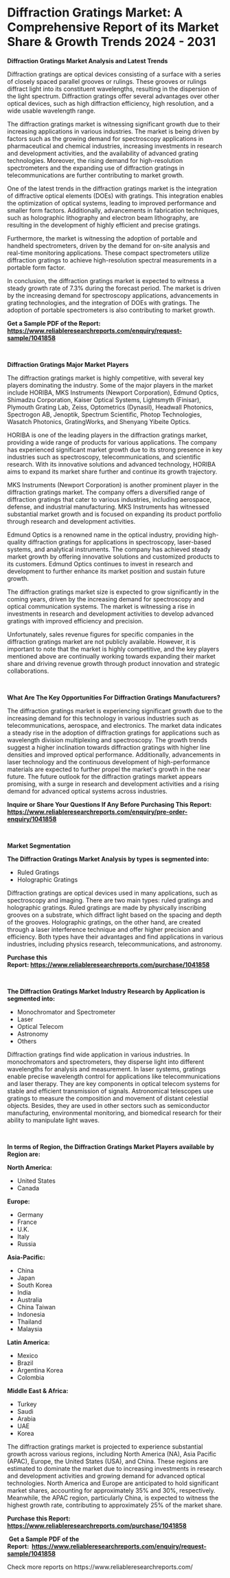 <p><h1>Diffraction Gratings Market: A Comprehensive Report of its Market Share & Growth Trends 2024 - 2031</h1></p><p><strong>Diffraction Gratings Market Analysis and Latest Trends</strong></p>
<p><p>Diffraction gratings are optical devices consisting of a surface with a series of closely spaced parallel grooves or rulings. These grooves or rulings diffract light into its constituent wavelengths, resulting in the dispersion of the light spectrum. Diffraction gratings offer several advantages over other optical devices, such as high diffraction efficiency, high resolution, and a wide usable wavelength range.</p><p>The diffraction gratings market is witnessing significant growth due to their increasing applications in various industries. The market is being driven by factors such as the growing demand for spectroscopy applications in pharmaceutical and chemical industries, increasing investments in research and development activities, and the availability of advanced grating technologies. Moreover, the rising demand for high-resolution spectrometers and the expanding use of diffraction gratings in telecommunications are further contributing to market growth.</p><p>One of the latest trends in the diffraction gratings market is the integration of diffractive optical elements (DOEs) with gratings. This integration enables the optimization of optical systems, leading to improved performance and smaller form factors. Additionally, advancements in fabrication techniques, such as holographic lithography and electron beam lithography, are resulting in the development of highly efficient and precise gratings.</p><p>Furthermore, the market is witnessing the adoption of portable and handheld spectrometers, driven by the demand for on-site analysis and real-time monitoring applications. These compact spectrometers utilize diffraction gratings to achieve high-resolution spectral measurements in a portable form factor.</p><p>In conclusion, the diffraction gratings market is expected to witness a steady growth rate of 7.3% during the forecast period. The market is driven by the increasing demand for spectroscopy applications, advancements in grating technologies, and the integration of DOEs with gratings. The adoption of portable spectrometers is also contributing to market growth.</p></p>
<p><strong>Get a Sample PDF of the Report:&nbsp; <a href="https://www.reliableresearchreports.com/enquiry/request-sample/1041858">https://www.reliableresearchreports.com/enquiry/request-sample/1041858</a></strong></p>
<p>&nbsp;</p>
<p><strong>Diffraction Gratings Major Market Players</strong></p>
<p><p>The diffraction gratings market is highly competitive, with several key players dominating the industry. Some of the major players in the market include HORIBA, MKS Instruments (Newport Corporation), Edmund Optics, Shimadzu Corporation, Kaiser Optical Systems, Lightsmyth (Finisar), Plymouth Grating Lab, Zeiss, Optometrics (Dynasil), Headwall Photonics, Spectrogon AB, Jenoptik, Spectrum Scientific, Photop Technologies, Wasatch Photonics, GratingWorks, and Shenyang Yibeite Optics.</p><p>HORIBA is one of the leading players in the diffraction gratings market, providing a wide range of products for various applications. The company has experienced significant market growth due to its strong presence in key industries such as spectroscopy, telecommunications, and scientific research. With its innovative solutions and advanced technology, HORIBA aims to expand its market share further and continue its growth trajectory.</p><p>MKS Instruments (Newport Corporation) is another prominent player in the diffraction gratings market. The company offers a diversified range of diffraction gratings that cater to various industries, including aerospace, defense, and industrial manufacturing. MKS Instruments has witnessed substantial market growth and is focused on expanding its product portfolio through research and development activities.</p><p>Edmund Optics is a renowned name in the optical industry, providing high-quality diffraction gratings for applications in spectroscopy, laser-based systems, and analytical instruments. The company has achieved steady market growth by offering innovative solutions and customized products to its customers. Edmund Optics continues to invest in research and development to further enhance its market position and sustain future growth.</p><p>The diffraction gratings market size is expected to grow significantly in the coming years, driven by the increasing demand for spectroscopy and optical communication systems. The market is witnessing a rise in investments in research and development activities to develop advanced gratings with improved efficiency and precision.</p><p>Unfortunately, sales revenue figures for specific companies in the diffraction gratings market are not publicly available. However, it is important to note that the market is highly competitive, and the key players mentioned above are continually working towards expanding their market share and driving revenue growth through product innovation and strategic collaborations.</p></p>
<p>&nbsp;</p>
<p><strong>What Are The Key Opportunities For Diffraction Gratings Manufacturers?</strong></p>
<p><p>The diffraction gratings market is experiencing significant growth due to the increasing demand for this technology in various industries such as telecommunications, aerospace, and electronics. The market data indicates a steady rise in the adoption of diffraction gratings for applications such as wavelength division multiplexing and spectroscopy. The growth trends suggest a higher inclination towards diffraction gratings with higher line densities and improved optical performance. Additionally, advancements in laser technology and the continuous development of high-performance materials are expected to further propel the market's growth in the near future. The future outlook for the diffraction gratings market appears promising, with a surge in research and development activities and a rising demand for advanced optical systems across industries.</p></p>
<p><strong>Inquire or Share Your Questions If Any Before Purchasing This Report: <a href="https://www.reliableresearchreports.com/enquiry/pre-order-enquiry/1041858">https://www.reliableresearchreports.com/enquiry/pre-order-enquiry/1041858</a></strong></p>
<p>&nbsp;</p>
<p><strong>Market Segmentation</strong></p>
<p><strong>The Diffraction Gratings Market Analysis by types is segmented into:</strong></p>
<p><ul><li>Ruled Gratings</li><li>Holographic Gratings</li></ul></p>
<p><p>Diffraction gratings are optical devices used in many applications, such as spectroscopy and imaging. There are two main types: ruled gratings and holographic gratings. Ruled gratings are made by physically inscribing grooves on a substrate, which diffract light based on the spacing and depth of the grooves. Holographic gratings, on the other hand, are created through a laser interference technique and offer higher precision and efficiency. Both types have their advantages and find applications in various industries, including physics research, telecommunications, and astronomy.</p></p>
<p><strong>Purchase this Report:&nbsp;<a href="https://www.reliableresearchreports.com/purchase/1041858">https://www.reliableresearchreports.com/purchase/1041858</a></strong></p>
<p>&nbsp;</p>
<p><strong>The Diffraction Gratings Market Industry Research by Application is segmented into:</strong></p>
<p><ul><li>Monochromator and Spectrometer</li><li>Laser</li><li>Optical Telecom</li><li>Astronomy</li><li>Others</li></ul></p>
<p><p>Diffraction gratings find wide application in various industries. In monochromators and spectrometers, they disperse light into different wavelengths for analysis and measurement. In laser systems, gratings enable precise wavelength control for applications like telecommunications and laser therapy. They are key components in optical telecom systems for stable and efficient transmission of signals. Astronomical telescopes use gratings to measure the composition and movement of distant celestial objects. Besides, they are used in other sectors such as semiconductor manufacturing, environmental monitoring, and biomedical research for their ability to manipulate light waves.</p></p>
<p>&nbsp;</p>
<p><strong>In terms of Region, the Diffraction Gratings Market Players available by Region are:</strong></p>
<p>
    <p> <strong> North America: </strong>
        <ul>
            <li>United States</li>
            <li>Canada</li>
        </ul>
        </p> 
    <p> <strong> Europe: </strong>
        <ul>
            <li>Germany</li>
            <li>France</li>
            <li>U.K.</li>
            <li>Italy</li>
            <li>Russia</li>
        </ul>
        </p> 
    <p> <strong> Asia-Pacific: </strong>
        <ul>
            <li>China</li>
            <li>Japan</li>
            <li>South Korea</li>
            <li>India</li>
            <li>Australia</li>
            <li>China Taiwan</li>
            <li>Indonesia</li>
            <li>Thailand</li>
            <li>Malaysia</li>
        </ul>
        </p> 
    <p> <strong> Latin America: </strong>
        <ul>
            <li>Mexico</li>
            <li>Brazil</li>
            <li>Argentina Korea</li>
            <li>Colombia</li>
        </ul>
        </p> 
    <p> <strong> Middle East & Africa: </strong>
        <ul>
            <li>Turkey</li>
            <li>Saudi</li>
            <li>Arabia</li>
            <li>UAE</li>
            <li>Korea</li>
        </ul>
    </p>
    </p>
<p><p>The diffraction gratings market is projected to experience substantial growth across various regions, including North America (NA), Asia Pacific (APAC), Europe, the United States (USA), and China. These regions are estimated to dominate the market due to increasing investments in research and development activities and growing demand for advanced optical technologies. North America and Europe are anticipated to hold significant market shares, accounting for approximately 35% and 30%, respectively. Meanwhile, the APAC region, particularly China, is expected to witness the highest growth rate, contributing to approximately 25% of the market share.</p></p>
<p><strong>Purchase this Report: <a href="https://www.reliableresearchreports.com/purchase/1041858">https://www.reliableresearchreports.com/purchase/1041858</a></strong></p>
<p>&nbsp;<strong>Get a Sample PDF of the Report:&nbsp;&nbsp;<a href="https://www.reliableresearchreports.com/enquiry/request-sample/1041858">https://www.reliableresearchreports.com/enquiry/request-sample/1041858</a></strong></p>
<p><strong></strong></p>
<p>Check more reports on https://www.reliableresearchreports.com/</p>